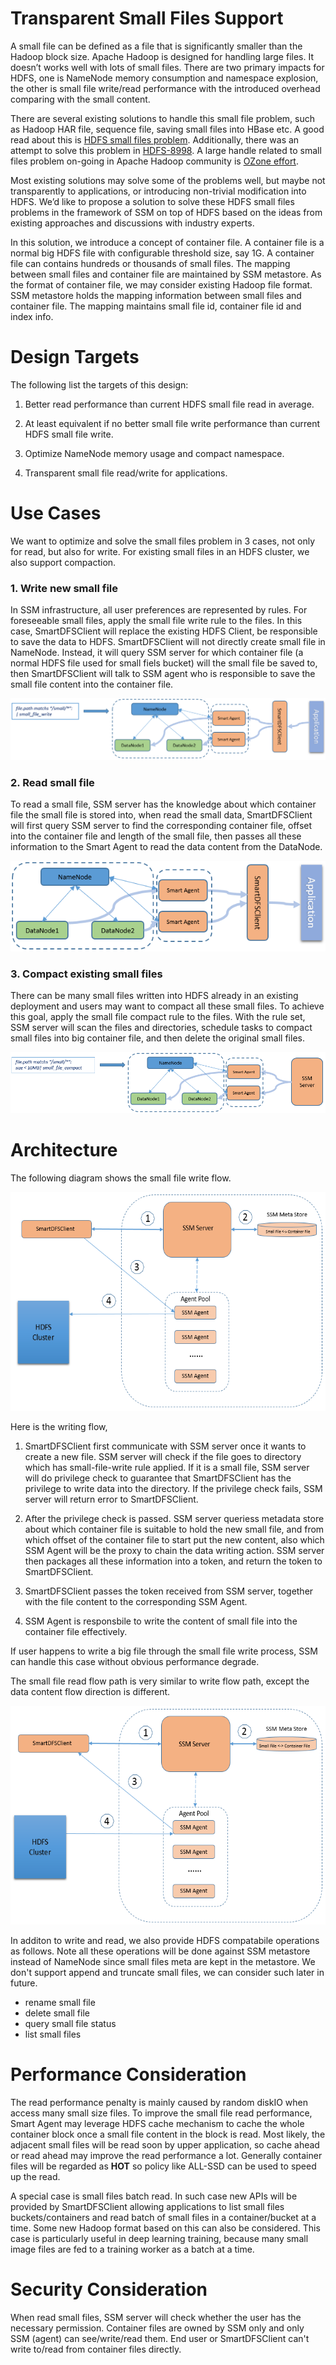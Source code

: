 Transparent Small Files Support 
====================

A small file can be defined as a file that is significantly smaller than the Hadoop block size. Apache Hadoop is designed for handling large files. It doesn’t works well with lots of small files. There are two primary impacts for HDFS, one is NameNode memory consumption and namespace explosion, the other is small file write/read performance with the introduced overhead comparing with the small content.

There are several existing solutions to handle this small file problem, such as Hadoop HAR file, sequence file, saving small files into HBase etc. A good read about this is [HDFS small files problem](http://blog.cloudera.com/blog/2009/02/the-small-files-problem/). Additionally, there was an attempt to solve this problem in [HDFS-8998](https://issues.apache.org/jira/browse/HDFS-8998). A large handle related to small files problem on-going in Apache Hadoop community is [OZone effort](https://issues.apache.org/jira/browse/HDFS-7240).

Most existing solutions may solve some of the problems well, but maybe not transparently to applications, or introducing non-trivial modification into HDFS. We’d like to propose a solution to solve these HDFS small files problems in the framework of SSM on top of HDFS based on the ideas from existing approaches and discussions with industry experts. 

In this solution, we introduce a concept of container file. A container file is a normal big HDFS file with configurable threshold size, say 1G. A container file can contains hundreds or thousands of small files. The mapping between small files and container file are maintained by SSM metastore. As the format of container file, we may consider existing Hadoop file format. SSM metastore holds the mapping information between small files and container file. The mapping maintains small file id, container file id and index info.

Design Targets 
===============

The following list the targets of this design:

1. Better read performance than current HDFS small file read in average.

2. At least equivalent if no better small file write performance than current HDFS small file write.

3. Optimize NameNode memory usage and compact namespace.

4. Transparent small file read/write for applications.

Use Cases
=========

We want to optimize and solve the small files problem in 3 cases, not only for read, but also for write. For existing small files in an HDFS cluster, we also support compaction.

### 1. Write new small file

In SSM infrastructure, all user preferences are represented by rules. For foreseeable small files, apply the small file write rule to the files. In this case, SmartDFSClient will replace the existing HDFS Client, be responsible to save the data to HDFS. SmartDFSClient will not directly create small file in NameNode. Instead, it will query SSM server for which container file (a normal HDFS file used for small fiels bucket) will the small file be saved to, then SmartDFSClient will talk to SSM agent who is responsible to save the small file content into the container file.

<img src="./img/small-file-write.png"/>

### 2. Read small file

To read a small file, SSM server has the knowledge about which container file the small file is stored into, when read the small data, SmartDFSClient will first query SSM server to find the corresponding container file, offset into the container file and length of the small file, then passes all these information to the Smart Agent to read the data content from the DataNode.

<img src="./img/small-file-read.png" />

### 3. Compact existing small files

There can be many small files written into HDFS already in an existing deployment and users may want to compact all these small files. To achieve this goal, apply the small file compact rule to the files. With the rule set, SSM server will scan the files and directories, schedule tasks to compact small files into big container file, and then delete the original small files. 

<img src="./img/small-file-compact.png" />

Architecture
============

The following diagram shows the small file write flow.

<img src="./img/small-file-write-arch.png" width="550" height="350"/>

Here is the writing flow,

1.  SmartDFSClient first communicate with SSM server once it wants to
    create a new file. SSM server will check if the file goes to
    directory which has small-file-write rule applied. If it is a small
    file, SSM server will do privilege check to guarantee that
    SmartDFSClient has the privilege to write data into the directory.
    If the privilege check fails, SSM server will return error
    to SmartDFSClient.

2.  After the privilege check is passed. SSM server queriess
    metadata store about which container file is suitable to hold the
    new small file, and from which offset of the container file to start put
    the new content, also which SSM Agent will be the proxy to chain the
    data writing action. SSM server then packages all these information
    into a token, and return the token to SmartDFSClient.

3.  SmartDFSClient passes the token received from SSM server,
    together with the file content to the corresponding SSM Agent.

4.  SSM Agent is responsbile to write the content of small file into the container
    file effectively.

If user happens to write a big file through the small file write process, SSM can handle this case without obvious performance degrade.

The small file read flow path is very similar to write flow path, except the data content flow direction is different.

<img src="./img/small-file-read-arch.png"  width="550" height="350"/>

In additon to write and read, we also provide HDFS compatabile operations as follows. Note all these operations will be done against SSM metastore instead of NameNode since small files meta are kept in the metastore. We don't support append and truncate small files, we can consider such later in future.
* rename small file
* delete small file
* query small file status
* list small files

Performance Consideration
=========================

The read performance penalty is mainly caused by random diskIO when access many small size files. To improve the small file read
performance, Smart Agent may leverage HDFS cache mechanism to cache the whole container block once a small file content in the block is read. Most likely, the adjacent small files will be read soon by upper application, so cache ahead or read ahead may improve the read performance a lot. Generally container files will be regarded as **HOT** so policy like ALL-SSD can be used to speed up the read.

A special case is small files batch read. In such case new APIs will be provided by SmartDFSClient allowing applications to list small files buckets/containers and read batch of small files in a container/bucket at a time. Some new Hadoop format based on this can also be considered. This case is particularly useful in deep learning training, because many small image files are fed to a training worker as a batch at a time. 

Security Consideration 
=======================

When read small files, SSM server will check whether the user has the necessary permission. Container files are owned by SSM only and only SSM (agent) can see/write/read them. End user or SmartDFSClient can't write to/read from container files directly.
